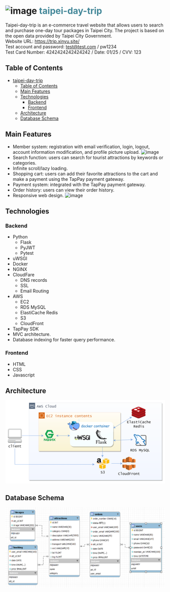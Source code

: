 ![image](static/pic/101.ico) <font color="#448899">taipei-day-trip</font>
===
Taipei-day-trip is an e-commerce travel website that allows users to search and purchase one-day tour packages in Taipei City. The project is based on the open data provided by Taipei City Government.  <br>
Website URL: https://trip.xinyu.site/  
Test account and password: test@test.com / pw1234  
Test Card Number: 4242424242424242 / Date: 01/25 / CVV: 123  




Table of Contents
---
- [ taipei-day-trip](#-taipei-day-trip)
  - [Table of Contents](#table-of-contents)
  - [Main Features](#main-features)
  - [Technologies](#technologies)
    - [Backend](#backend)
    - [Frontend](#frontend)
  - [Architecture](#architecture)
  - [Database Schema](#database-schema)



Main Features
---
- Member system: registration with email verification, login, logout, account information modification, and profile picture upload.
![image](readme_pic/user.gif)
- Search function: users can search for tourist attractions by keywords or categories.
- Infinite scroll/lazy loading.
- Shopping cart: users can add their favorite attractions to the cart and make a payment using the TapPay payment gateway.
- Payment system: integrated with the TapPay payment gateway.
- Order history: users can view their order history.
- Responsive web design.
![image](readme_pic/order.gif)

Technologies
---
### Backend
- Python
  - Flask
  - PyJWT
  - Pytest
- uWSGI
- Docker
- NGINX
- CloudFare
  - DNS records
  - SSL
  - Email Routing
- AWS
  - EC2
  - RDS MySQL
  - ElastiCache Redis
  - S3
  - CloudFront
- TapPay SDK
- MVC architecture.
- Database indexing for faster query performance.
### Frontend
- HTML
- CSS
- Javascript

Architecture
---
![image](readme_pic/Architecture.png)

Database Schema
---
![image](readme_pic/db_schema.png)
